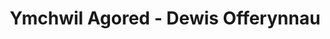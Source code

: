 ---
layout: post
title: 3. Ymchwil Agored - Dewis Offerynnau
permalink: ymchwilagored/dewisofferynnau/
---